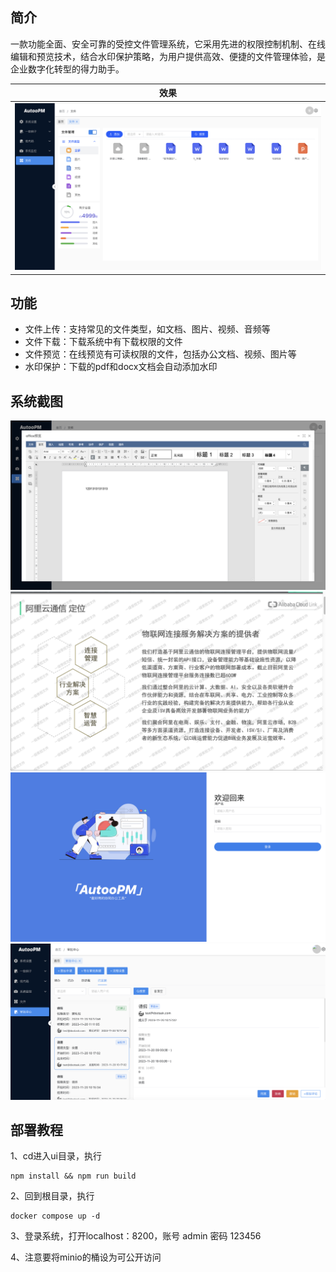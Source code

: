 ##

## 简介

一款功能全面、安全可靠的受控文件管理系统，它采用先进的权限控制机制、在线编辑和预览技术，结合水印保护策略，为用户提供高效、便捷的文件管理体验，是企业数字化转型的得力助手。

| 效果                                         |
|--------------------------------------------|
| ![文件管理](./images/WX20240626-195258@2x.png) |

## 功能
- 文件上传：支持常见的文件类型，如文档、图片、视频、音频等
- 文件下载：下载系统中有下载权限的文件
- 文件预览：在线预览有可读权限的文件，包括办公文档、视频、图片等
- 水印保护：下载的pdf和docx文档会自动添加水印



## 系统截图
![](./images/WX20240626-195457@2x.png)  
![](./images/WX20240626-195718@2x.png)  
![](./images/WX20240626-195910@2x.png)  
![](./images/approve.png)


## 部署教程
1、cd进入ui目录，执行

    npm install && npm run build

2、回到根目录，执行
    
    docker compose up -d

3、登录系统，打开localhost：8200，账号 admin  密码 123456 


4、注意要将minio的桶设为可公开访问



